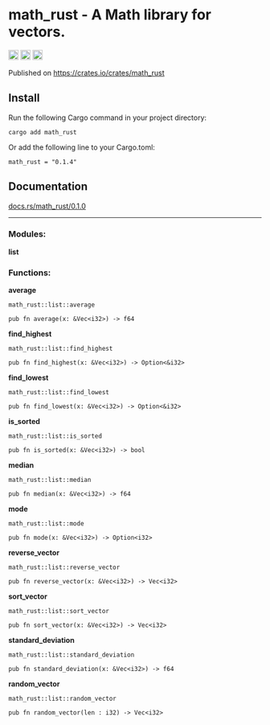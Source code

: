 #  math_rust  - A Math library for vectors. 


[<img alt="github" src="https://img.shields.io/badge/github-momonepal/-8da0cb?style=for-the-badge&labelColor=555555&logo=github" height="20">](https://github.com/momonepal)
[<img alt="crates.io" src="https://img.shields.io/crates/v/math_rust?style=for-the-badge&color=fc8d62&logo=rust" height="20">](https://crates.io/crates/math_rust)
[<img alt="docs.rs" src="https://img.shields.io/badge/docs.rs-math_rust-66c2a5?style=for-the-badge&labelColor=555555&logo=docs.rs" height="20">](https://docs.rs/math_rust/0.1.0/math_rust/)

Published on https://crates.io/crates/math_rust


 ## Install


Run the following Cargo command in your project directory:

    cargo add math_rust


Or add the following line to your Cargo.toml:

    math_rust = "0.1.4"


## Documentation

[docs.rs/math_rust/0.1.0](docs.rs/math_rust/0.1.0)

------------------------------

 

 ### Modules:

 **list**


### Functions:

**average**

    math_rust::list::average

    pub fn average(x: &Vec<i32>) -> f64


**find_highest**

    math_rust::list::find_highest

    pub fn find_highest(x: &Vec<i32>) -> Option<&i32>


**find_lowest**

    math_rust::list::find_lowest

    pub fn find_lowest(x: &Vec<i32>) -> Option<&i32>


**is_sorted**

    math_rust::list::is_sorted

    pub fn is_sorted(x: &Vec<i32>) -> bool


**median**

    math_rust::list::median

    pub fn median(x: &Vec<i32>) -> f64


**mode**

    math_rust::list::mode

    pub fn mode(x: &Vec<i32>) -> Option<i32>


**reverse_vector**

    math_rust::list::reverse_vector

    pub fn reverse_vector(x: &Vec<i32>) -> Vec<i32>

    

**sort_vector**

    math_rust::list::sort_vector

    pub fn sort_vector(x: &Vec<i32>) -> Vec<i32>


**standard_deviation**

    math_rust::list::standard_deviation

    pub fn standard_deviation(x: &Vec<i32>) -> f64


**random_vector**

    math_rust::list::random_vector

    pub fn random_vector(len : i32) -> Vec<i32>
